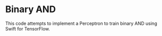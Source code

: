 # Binary AND

This code attempts to implement a Perceptron to train binary AND using Swift for TensorFlow.

